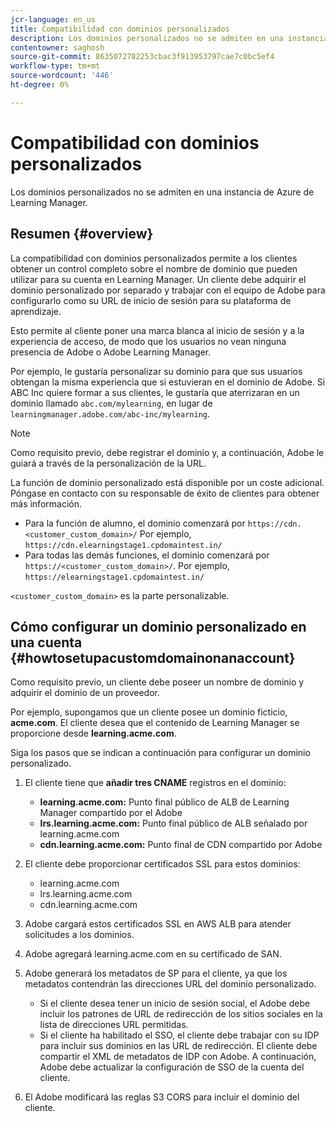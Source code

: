```yaml
---
jcr-language: en_us
title: Compatibilidad con dominios personalizados
description: Los dominios personalizados no se admiten en una instancia de Azure de Learning Manager.
contentowner: saghosh
source-git-commit: 8635072782253cbac3f913953797cae7c0bc5ef4
workflow-type: tm+mt
source-wordcount: '446'
ht-degree: 0%

---
```




# Compatibilidad con dominios personalizados

Los dominios personalizados no se admiten en una instancia de Azure de Learning Manager.

## Resumen {#overview}

La compatibilidad con dominios personalizados permite a los clientes obtener un control completo sobre el nombre de dominio que pueden utilizar para su cuenta en Learning Manager. Un cliente debe adquirir el dominio personalizado por separado y trabajar con el equipo de Adobe para configurarlo como su URL de inicio de sesión para su plataforma de aprendizaje.

Esto permite al cliente poner una marca blanca al inicio de sesión y a la experiencia de acceso, de modo que los usuarios no vean ninguna presencia de Adobe o Adobe Learning Manager.

Por ejemplo, le gustaría personalizar su dominio para que sus usuarios obtengan la misma experiencia que si estuvieran en el dominio de Adobe. Si ABC Inc quiere formar a sus clientes, le gustaría que aterrizaran en un dominio llamado `abc.com/mylearning`, en lugar de `learningmanager.adobe.com/abc-inc/mylearning`.

>[!NOTE]
>
>Como requisito previo, debe registrar el dominio y, a continuación, Adobe le guiará a través de la personalización de la URL.


La función de dominio personalizado está disponible por un coste adicional. Póngase en contacto con su responsable de éxito de clientes para obtener más información.

* Para la función de alumno, el dominio comenzará por `https://cdn.<customer_custom_domain>/` Por ejemplo, `https://cdn.elearningstage1.cpdomaintest.in/`
* Para todas las demás funciones, el dominio comenzará por `https://<customer_custom_domain>/`. Por ejemplo, `https://elearningstage1.cpdomaintest.in/`

`<customer_custom_domain>` es la parte personalizable.

## Cómo configurar un dominio personalizado en una cuenta {#howtosetupacustomdomainonanaccount}

Como requisito previo, un cliente debe poseer un nombre de dominio y adquirir el dominio de un proveedor.

Por ejemplo, supongamos que un cliente posee un dominio ficticio, **acme.com**. El cliente desea que el contenido de Learning Manager se proporcione desde **learning.acme.com**.

Siga los pasos que se indican a continuación para configurar un dominio personalizado.

1. El cliente tiene que **añadir tres CNAME** registros en el dominio:

   * **learning.acme.com:** Punto final público de ALB de Learning Manager compartido por el Adobe
   * **lrs.learning.acme.com:** Punto final público de ALB señalado por learning.acme.com
   * **cdn.learning.acme.com:** Punto final de CDN compartido por Adobe

1. El cliente debe proporcionar certificados SSL para estos dominios:

   * learning.acme.com
   * lrs.learning.acme.com
   * cdn.learning.acme.com

1. Adobe cargará estos certificados SSL en AWS ALB para atender solicitudes a los dominios.
1. Adobe agregará learning.acme.com en su certificado de SAN.
1. Adobe generará los metadatos de SP para el cliente, ya que los metadatos contendrán las direcciones URL del dominio personalizado.

   * Si el cliente desea tener un inicio de sesión social, el Adobe debe incluir los patrones de URL de redirección de los sitios sociales en la lista de direcciones URL permitidas.
   * Si el cliente ha habilitado el SSO, el cliente debe trabajar con su IDP para incluir sus dominios en las URL de redirección. El cliente debe compartir el XML de metadatos de IDP con Adobe. A continuación, Adobe debe actualizar la configuración de SSO de la cuenta del cliente.

1. El Adobe modificará las reglas S3 CORS para incluir el dominio del cliente.
